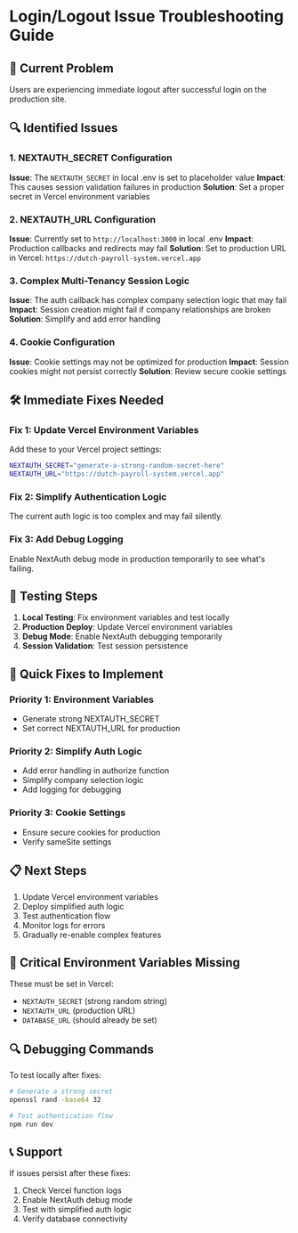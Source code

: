 # Login/Logout Issue Troubleshooting Guide

## 🚨 Current Problem
Users are experiencing immediate logout after successful login on the production site.

## 🔍 Identified Issues

### 1. **NEXTAUTH_SECRET Configuration**
**Issue**: The `NEXTAUTH_SECRET` in local .env is set to placeholder value
**Impact**: This causes session validation failures in production
**Solution**: Set a proper secret in Vercel environment variables

### 2. **NEXTAUTH_URL Configuration**
**Issue**: Currently set to `http://localhost:3000` in local .env
**Impact**: Production callbacks and redirects may fail
**Solution**: Set to production URL in Vercel: `https://dutch-payroll-system.vercel.app`

### 3. **Complex Multi-Tenancy Session Logic**
**Issue**: The auth callback has complex company selection logic that may fail
**Impact**: Session creation might fail if company relationships are broken
**Solution**: Simplify and add error handling

### 4. **Cookie Configuration**
**Issue**: Cookie settings may not be optimized for production
**Impact**: Session cookies might not persist correctly
**Solution**: Review secure cookie settings

## 🛠️ Immediate Fixes Needed

### Fix 1: Update Vercel Environment Variables
Add these to your Vercel project settings:

```bash
NEXTAUTH_SECRET="generate-a-strong-random-secret-here"
NEXTAUTH_URL="https://dutch-payroll-system.vercel.app"
```

### Fix 2: Simplify Authentication Logic
The current auth logic is too complex and may fail silently.

### Fix 3: Add Debug Logging
Enable NextAuth debug mode in production temporarily to see what's failing.

## 🧪 Testing Steps

1. **Local Testing**: Fix environment variables and test locally
2. **Production Deploy**: Update Vercel environment variables
3. **Debug Mode**: Enable NextAuth debugging temporarily
4. **Session Validation**: Test session persistence

## 🔧 Quick Fixes to Implement

### Priority 1: Environment Variables
- Generate strong NEXTAUTH_SECRET
- Set correct NEXTAUTH_URL for production

### Priority 2: Simplify Auth Logic
- Add error handling in authorize function
- Simplify company selection logic
- Add logging for debugging

### Priority 3: Cookie Settings
- Ensure secure cookies for production
- Verify sameSite settings

## 📋 Next Steps

1. Update Vercel environment variables
2. Deploy simplified auth logic
3. Test authentication flow
4. Monitor logs for errors
5. Gradually re-enable complex features

## 🚨 Critical Environment Variables Missing

These must be set in Vercel:
- `NEXTAUTH_SECRET` (strong random string)
- `NEXTAUTH_URL` (production URL)
- `DATABASE_URL` (should already be set)

## 🔍 Debugging Commands

To test locally after fixes:
```bash
# Generate a strong secret
openssl rand -base64 32

# Test authentication flow
npm run dev
```

## 📞 Support

If issues persist after these fixes:
1. Check Vercel function logs
2. Enable NextAuth debug mode
3. Test with simplified auth logic
4. Verify database connectivity

